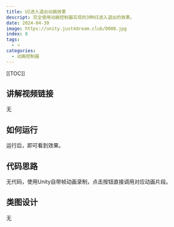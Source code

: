 ```yaml
---
title: UI进入退出动画效果
descript: 完全使用动画控制器实现的3种UI进入退出的效果。
date: 2024-04-30
image: https://unity.just4dream.club/D008.jpg
index: 8
tags:
  - ⭐️
categories:
  - 动画控制器
---
```


[[TOC]]

## 讲解视频链接
无

## 如何运行
运行后，即可看到效果。

## 代码思路

无代码，使用Unity自带帧动画录制，点击按钮直接调用对应动画片段。

## 类图设计
无

